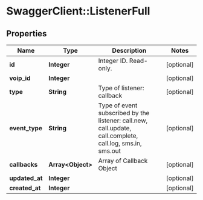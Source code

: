 # SwaggerClient::ListenerFull

## Properties
Name | Type | Description | Notes
------------ | ------------- | ------------- | -------------
**id** | **Integer** | Integer ID. Read-only. | [optional] 
**voip_id** | **Integer** |  | [optional] 
**type** | **String** | Type of listener: callback | [optional] 
**event_type** | **String** | Type of event subscribed by the listener: call.new, call.update, call.complete, call.log, sms.in, sms.out | [optional] 
**callbacks** | **Array&lt;Object&gt;** | Array of Callback Object | [optional] 
**updated_at** | **Integer** |  | [optional] 
**created_at** | **Integer** |  | [optional] 


